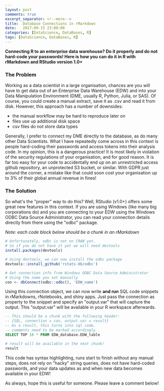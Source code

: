 ```yaml
---
layout: post
comments: true
excerpt_separator: <!--more-->
title:  Database Connections in rMarkdown
date:   2017-09-15 23:00:00
categories: [DataScience, DataBases, R]
tags: [DataScience, DataBases, R]
---
```

**Connecting R to an enterprise data warehouse? Do it properly and do not hard-code your passwords! Here is how you can do it in R with rMarkdown and RStudio version 1.0+**
<!--more-->

### The Problem
Working as a data scientist in a large organisation, chances are you will have to get data out of an Enterprise Data Warehouse (EDW) and into your Data Manipulation Environment (DME, usually R, Python, Julia, or SAS). Of course, you could create a manual extract, save it as .csv and read it from disk. However, this approach has a number of downsides:
- the manual workflow may be hard to reproduce later on
- files use up additional disk space
- csv files do not store data types

Generally, I prefer to connect my DME directly to the database, as do many other Data Scientists. What I have repeatedly come across in this context is people hard-coding their passwords and access tokens into their analysis code. In my opinion, this is a dangerous practice! It is most likely in violation of the security regulations of your organisation, and for good reason. It is far too easy for your code to accidentally end up on an unrestricted access github repository, an unprotected S3 bucket, or similar. With GDPR just around the corner, a mistake like that could soon cost your organisation up to 3% of their global annual revenue in fines!

### The Solution
So what's the "proper" way to do this? Well, RStudio (v1.0+) offers some great new features in this context. If you are using Windows (like many big corporations do) and you are connecting to your EDW using the Windows ODBC Data Source Administrator, you can read your connection details directly from there using the "odbc" package.

*Note: each code block below should be a chunk in an rMarkdown*
```R
# Unfortunately, odbc is not on CRAN yet.
# So if you do not have it yet we will need devtools
install.packages(devtools)

# Using devtools, we can now install the odbc package
devtools::install_github('rstats-db/odbc')

# Get connection info from Windows ODBC Data Source Administrator
# Using the name you set manually
con <- dbConnect(odbc::odbc(), 'EDW_name')
```

Using this connection object, we can now write **and run** SQL code snippets in rMarkdowns, rNotebooks, and shiny apps. Just pass the connection as property to the snippet and specify an "output.var" that will capture the output. This "output.var" will be available in your R workspace afterwards.

```sql
-- This should be a chunk with the following header:
-- {SQL, connection = con, output.var = result}
-- As a result, this turns into sql code.
-- comments need to be marked accordingly
SELECT TOP 10 * FROM EDW_database.EDW_table
```

```r
# result will be available in the next chunk!
result
```

This code has syntax highlighting, runs start to finish without any manual steps, does not rely on "hacky" string queries, does not have hard-coded passwords, and your data updates as and when new data becomes available in your EDW!

As always, hope this is useful for someone. Please leave a comment below!
